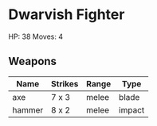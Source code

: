 # Dwarvish Fighter
HP: 38
Moves: 4

## Weapons
|  Name | Strikes | Range | Type |
|------|------|------|------|
| axe |7 x 3 |melee |blade |
| hammer |8 x 2 |melee |impact |
